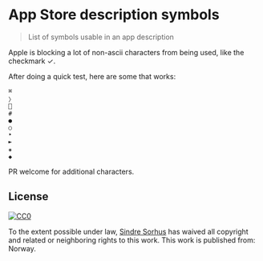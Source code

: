 # App Store description symbols

> List of symbols usable in an app description

Apple is blocking a lot of non-ascii characters from being used, like the checkmark ✓.

After doing a quick test, here are some that works:

```
⌘
〉
⎕
#
●
○
‣
►
⁕
◆
```

PR welcome for additional characters.


## License

[![CC0](http://i.creativecommons.org/p/zero/1.0/88x31.png)](http://creativecommons.org/publicdomain/zero/1.0/)

To the extent possible under law, [Sindre Sorhus](http://sindresorhus.com) has waived all copyright and related or neighboring rights to this work. This work is published from: Norway.
